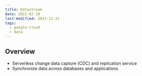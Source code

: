 ```yaml
---
title: Datastream
date: 2022-02-20
last-modified: 2023-12-21
tags:
  - google-cloud
  - data
---
```


## Overview

- Serverless change data capture (CDC) and replication service
- Synchronize data across databases and applications
